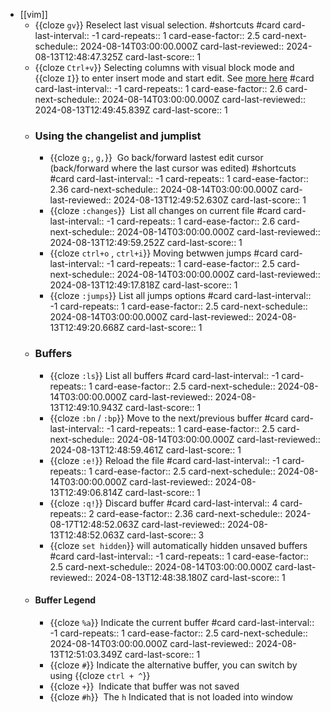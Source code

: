 - [[vim]]
	- {{cloze `gv`}} Reselect last visual selection. #shortcuts #card
	  card-last-interval:: -1
	  card-repeats:: 1
	  card-ease-factor:: 2.5
	  card-next-schedule:: 2024-08-14T03:00:00.000Z
	  card-last-reviewed:: 2024-08-13T12:48:47.325Z
	  card-last-score:: 1
	- {{cloze `Ctrl+v`}} Selecting columns with visual block mode and {{cloze `I`}} to enter insert mode and start edit. See [more here](http://vimcasts.org/episodes/selecting-columns-with-visual-block-mode/) #card
	  card-last-interval:: -1
	  card-repeats:: 1
	  card-ease-factor:: 2.6
	  card-next-schedule:: 2024-08-14T03:00:00.000Z
	  card-last-reviewed:: 2024-08-13T12:49:45.839Z
	  card-last-score:: 1
	- ### Using the changelist and jumplist
		- {{cloze `g;`, `g,`}}  Go back/forward lastest edit cursor (back/forward where the last cursor was edited) #shortcuts #card
		  card-last-interval:: -1
		  card-repeats:: 1
		  card-ease-factor:: 2.36
		  card-next-schedule:: 2024-08-14T03:00:00.000Z
		  card-last-reviewed:: 2024-08-13T12:49:52.630Z
		  card-last-score:: 1
		- {{cloze `:changes`}}  List all changes on current file #card
		  card-last-interval:: -1
		  card-repeats:: 1
		  card-ease-factor:: 2.6
		  card-next-schedule:: 2024-08-14T03:00:00.000Z
		  card-last-reviewed:: 2024-08-13T12:49:59.252Z
		  card-last-score:: 1
		- {{cloze `ctrl+o` , `ctrl+i`}} Moving betwwen jumps #card
		  card-last-interval:: -1
		  card-repeats:: 1
		  card-ease-factor:: 2.5
		  card-next-schedule:: 2024-08-14T03:00:00.000Z
		  card-last-reviewed:: 2024-08-13T12:49:17.818Z
		  card-last-score:: 1
		- {{cloze `:jumps`}} List all jumps options #card
		  card-last-interval:: -1
		  card-repeats:: 1
		  card-ease-factor:: 2.5
		  card-next-schedule:: 2024-08-14T03:00:00.000Z
		  card-last-reviewed:: 2024-08-13T12:49:20.668Z
		  card-last-score:: 1
	- ### Buffers
		- {{cloze `:ls`}} List all buffers #card
		  card-last-interval:: -1
		  card-repeats:: 1
		  card-ease-factor:: 2.5
		  card-next-schedule:: 2024-08-14T03:00:00.000Z
		  card-last-reviewed:: 2024-08-13T12:49:10.943Z
		  card-last-score:: 1
		- {{cloze `:bn` / `:bp`}} Move to the next/previous buffer #card
		  card-last-interval:: -1
		  card-repeats:: 1
		  card-ease-factor:: 2.5
		  card-next-schedule:: 2024-08-14T03:00:00.000Z
		  card-last-reviewed:: 2024-08-13T12:48:59.461Z
		  card-last-score:: 1
		- {{cloze `:e!`}} Reload the file #card
		  card-last-interval:: -1
		  card-repeats:: 1
		  card-ease-factor:: 2.5
		  card-next-schedule:: 2024-08-14T03:00:00.000Z
		  card-last-reviewed:: 2024-08-13T12:49:06.814Z
		  card-last-score:: 1
		- {{cloze `:q!`}} Discard buffer #card
		  card-last-interval:: 4
		  card-repeats:: 2
		  card-ease-factor:: 2.36
		  card-next-schedule:: 2024-08-17T12:48:52.063Z
		  card-last-reviewed:: 2024-08-13T12:48:52.063Z
		  card-last-score:: 3
		- {{cloze `set hidden`}} will automatically hidden unsaved buffers #card
		  card-last-interval:: -1
		  card-repeats:: 1
		  card-ease-factor:: 2.5
		  card-next-schedule:: 2024-08-14T03:00:00.000Z
		  card-last-reviewed:: 2024-08-13T12:48:38.180Z
		  card-last-score:: 1
	- #### Buffer Legend
		- {{cloze `%a`}} Indicate the current buffer #card
		  card-last-interval:: -1
		  card-repeats:: 1
		  card-ease-factor:: 2.5
		  card-next-schedule:: 2024-08-14T03:00:00.000Z
		  card-last-reviewed:: 2024-08-13T12:51:03.349Z
		  card-last-score:: 1
		- {{cloze `#`}} Indicate the alternative buffer, you can switch by using {{cloze `ctrl + ^`}}
		- {{cloze `+`}}  Indicate that buffer was not saved
		- {{cloze `#h`}}  The `h` Indicated that is not loaded into window